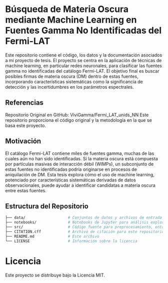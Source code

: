 # Búsqueda de Materia Oscura mediante Machine Learning en Fuentes Gamma No Identificadas del Fermi-LAT

Este repositorio contiene el código, los datos y la documentación asociados a mi proyecto de tesis. El proyecto se centra en la aplicación de técnicas de machine learning, en particular redes neuronales, para clasificar las fuentes gamma no identificadas del catálogo Fermi-LAT. El objetivo final es buscar posibles firmas de materia oscura (DM) dentro de estas fuentes, incorporando características sistemáticas como la significancia de detección y las incertidumbres en los parámetros espectrales.

## Referencias
Repositorio Original en GitHub:
ViviGamma/Fermi_LAT_unids_NN
Este repositorio proporciona el código original y la metodología en la que se basa este proyecto.

## Motivación
El catálogo Fermi-LAT contiene miles de fuentes gamma, muchas de las cuales aún no han sido identificadas. Si la materia oscura está compuesta por partículas masivas de interacción débil (WIMPs), un subconjunto de estas fuentes no identificadas podría originarse en procesos de aniquilación de DM. Esta tesis explora cómo el uso de machine learning, potenciado por características sistemáticas derivadas de datos observacionales, puede ayudar a identificar candidatas a materia oscura entre estas fuentes.

## Estructura del Repositorio
```bash
├── data/                   # Conjuntos de datos y archivos de entrada
├── notebooks/              # Notebooks de Jupyter para análisis exploratorio y evaluación de modelos
├── src/                    # Código fuente para preprocesamiento, entrenamiento y evaluación de modelos
├── CITATION.cff            # Archivo de citación para este repositorio
├── README.md               # Este archivo
└── LICENSE                 # Información sobre la licencia
```

# Licencia
Este proyecto se distribuye bajo la Licencia MIT.
